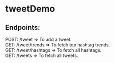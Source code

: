 # tweetDemo
Endpoints:
----------
POST: /tweet => To add a tweet.  
GET: /tweet/trends => To fetch top hashtag trends.  
GET: /tweet/hashtags => To fetch all hashtags.  
GET: /tweets => To fetch all tweets.  
